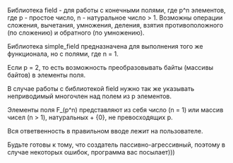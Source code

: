 Библиотека field - для работы с конечными полями, где p^n элементов, где p - простое число, n - натуральное число > 1. 
Возможны операции сложения, вычетания, умножения, деления, взятия противоположного (по сложению) и обратного (по умножению).  

Библиотека simple_field предназначена для выполнения того же функционала, но с полями, где n = 1.  

Если p = 2, то есть возможность преобразовывать байты (массивы байтов) в элементы поля.  

В случае работы с библиотекой field нужно так же указывать неприводимый многочлен над полем из p элементов.  

Элементы поля F_(p^n) представляют из себя число (n = 1) или массив чисел (n > 1), натуральных + {0}, не превосходящих p.  

Вся ответвенность в правильном вводе лежит на пользователе.  

Будьте готовы к тому, что создатель пассивно-агрессивный, поэтому в случае некоторых ошибок, программа вас посылает)))

